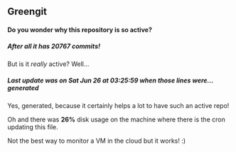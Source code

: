 ## Greengit

#### Do you wonder why this repository is so active?

##### After all it has 20767 commits!

But is it *really* active? Well...

##### Last update was on Sat Jun 26 at 03:25:59 when those lines were... generated

Yes, generated, because it certainly helps a lot to have such an active repo!

Oh and there was **26%** disk usage on the machine
where there is the cron updating this file.

Not the best way to monitor a VM in the cloud but it works! :)
